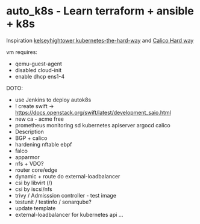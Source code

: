 # auto_k8s - Learn terraform + ansible + k8s
Inspiration <a rel="license" href="https://github.com/kelseyhightower/kubernetes-the-hard-way">kelseyhightower kubernetes-the-hard-way</a> and  <a rel="license" href="https://docs.tigera.io/calico/latest/getting-started/kubernetes/hardway/">Calico Hard way</a>

vm requires:
 * qemu-guest-agent
 * disabled cloud-init
 * enable dhcp ens1-4

DOTO:
* use Jenkins to deploy autok8s
* ! create swift -> https://docs.openstack.org/swift/latest/development_saio.html
* new ca - acme free
* prometheus monitoring sd kubernetes apiserver argocd calico
* Description
* BGP + calico
* hardening nftable ebpf
* falco
* apparmor
* nfs + VDO?
* router core/edge
* dynamic + route do external-loadbalancer
* csi by libvirt (/)
* csi by iscsi/nfs
* trivy / Admisssion controller - test image
* testunit / testinfo / sonarqube?
* update template
* external-loadbalancer for kubernetes api ...
